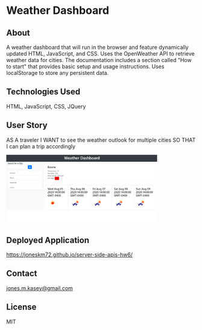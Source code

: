 # Weather Dashboard

## About

A weather dashboard that will run in the browser and feature dynamically updated HTML, JavaScript, and CSS. Uses the OpenWeather API to retrieve weather data for cities. The documentation includes a section called "How to start" that provides basic setup and usage instructions. Uses localStorage to store any persistent data.

## Technologies Used

HTML, JavaScript, CSS, JQuery

## User Story

AS A traveler
I WANT to see the weather outlook for multiple cities
SO THAT I can plan a trip accordingly

<img src="assets/weather-dashboard.png" width="400">

## Deployed Application

https://joneskm72.github.io/server-side-apis-hw6/

## Contact

jones.m.kasey@gmail.com

## License

MIT